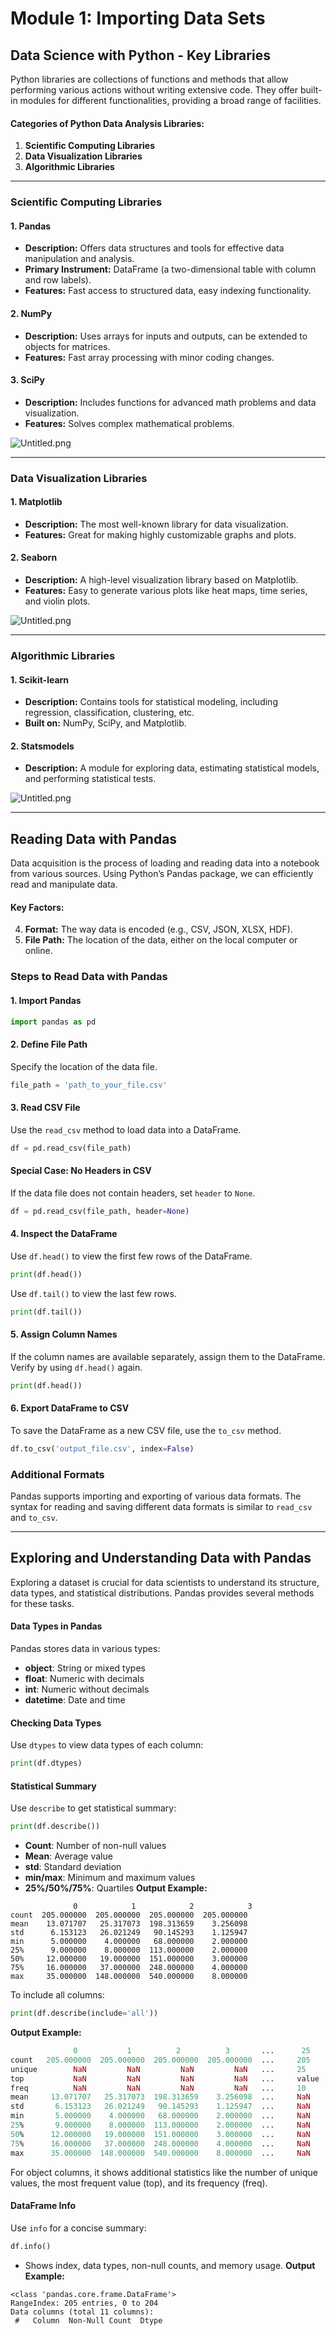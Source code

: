 

# Module 1: Importing Data Sets
## Data Science with Python - Key Libraries
Python libraries are collections of functions and methods that allow performing various actions without writing extensive code. They offer built-in modules for different functionalities, providing a broad range of facilities.
#### Categories of Python Data Analysis Libraries:
1. **Scientific Computing Libraries**
2. **Data Visualization Libraries**
3. **Algorithmic Libraries**

___
### Scientific Computing Libraries
#### 1. **Pandas**
- **Description:** Offers data structures and tools for effective data manipulation and analysis.
- **Primary Instrument:** DataFrame (a two-dimensional table with column and row labels).
- **Features:** Fast access to structured data, easy indexing functionality.
#### 2. **NumPy**
- **Description:** Uses arrays for inputs and outputs, can be extended to objects for matrices.
- **Features:** Fast array processing with minor coding changes.
#### 3. **SciPy**
- **Description:** Includes functions for advanced math problems and data visualization.
- **Features:** Solves complex mathematical problems.

![Untitled.png](https://prod-files-secure.s3.us-west-2.amazonaws.com/03e82b26-cccb-4906-bb56-adabcbdc0655/997ac361-58a8-4f04-bb0f-79fea4baa761/Untitled.png?X-Amz-Algorithm=AWS4-HMAC-SHA256&X-Amz-Content-Sha256=UNSIGNED-PAYLOAD&X-Amz-Credential=ASIAZI2LB466RN3LILQU%2F20250204%2Fus-west-2%2Fs3%2Faws4_request&X-Amz-Date=20250204T071418Z&X-Amz-Expires=3600&X-Amz-Security-Token=IQoJb3JpZ2luX2VjEA0aCXVzLXdlc3QtMiJGMEQCIHDworyucNPNJkKngrNrGtIzPEc%2B6Fcu1kBwrFGXWSTNAiBZrUW9pY1Iz%2FTo2OH6cd6bV3DUhFGfNQWLb4MfL%2BxzMSr%2FAwgmEAAaDDYzNzQyMzE4MzgwNSIMdBoy8gPXi%2F2K574AKtwD2%2F1vhqO3OY%2F2%2F%2BgnL%2BiAtKnxVL7ZRmQzl347b1UNe%2FpAwiJfbhOx3s4nz0vvZC7puY%2B0hEzu3y1obaCJ%2FmhVFzs7M0lvaz6LZu8eY016JpkV3QmK5lFwyXoRw5ucLaa2sWw%2FgcbpoTWm9Irnc%2Fm0rdoWmLNW%2BL5wUWUnHk0gqJSE1uTK6fmlnUmWNCznBP4pKjAnOnyqRuWvQ1sbZO0Y4gPhG38XuhCdMLskPownkjUmcricJp0femUbUhDR0M1FSM7RLtKNJnPopD4TEH5Tm06sTCDeQxPdPRW3DUDPhBdYQBhqu6qpwkY7YP9xHhbD1hnIyqY3j%2B7P8jlBMJuyjzmc0d4VtNiIjZInbGZvfgnnDiBHBKxnBgZQBaEHYfbX7cHIDpkgN4tX6lpGN2o%2BxUeAbjXoaURdNAR0TUXtOaRgugqLm78p2vlgTrR7AqTxqwl2D0SUH0JNkMS3J5YL0FUJ9DuJGpFPbqDeYc2bUgOxrrxAP75JQOTpuuNLK30Gfnqp1jhrNbFsMaD3EJMRvp4r7rNnCM1OfaBnEwRSuHcxk3273594FcOxRvIEK7WFShpeabKbZqmBg2asAvROz6ShT%2FWdgunIBc%2BVMNK4XuntiEJgUPe4I4kiJ0AwxL6GvQY6pgH7r28rA0cg0LbcAVlmeF%2F7lTEg0RTpIGpb28x5%2FEZ2ONi%2FMowsdQ6b1gCz8bPBeanfDt0I%2BTnxAPS7g5%2BMcFl74idm6LeNb0eDzHms9g95%2FtRFGS9%2BJ0TtYmUj%2FDPf1aE5o4jNuDSB3QsHqQ0u8LUMVjDmkNR4E1CwuhQ%2FcfIA41FUl30Cg9D0FsS9uSnVt%2B5JI3Ha4cj5uAEEsqDbgh0F0dfFVBVw&X-Amz-Signature=8a2d7483e693e45d44f61c4a886950851ea35b3acfe61891ad364c618e998407&X-Amz-SignedHeaders=host&x-id=GetObject)
___
### Data Visualization Libraries
#### 1. **Matplotlib**
- **Description:** The most well-known library for data visualization.
- **Features:** Great for making highly customizable graphs and plots.
#### 2. **Seaborn**
- **Description:** A high-level visualization library based on Matplotlib.
- **Features:** Easy to generate various plots like heat maps, time series, and violin plots.

![Untitled.png](https://prod-files-secure.s3.us-west-2.amazonaws.com/03e82b26-cccb-4906-bb56-adabcbdc0655/733d1e42-5a53-4fd8-90c1-3d85254369a6/Untitled.png?X-Amz-Algorithm=AWS4-HMAC-SHA256&X-Amz-Content-Sha256=UNSIGNED-PAYLOAD&X-Amz-Credential=ASIAZI2LB466XVEAMGKN%2F20250204%2Fus-west-2%2Fs3%2Faws4_request&X-Amz-Date=20250204T071418Z&X-Amz-Expires=3600&X-Amz-Security-Token=IQoJb3JpZ2luX2VjEA0aCXVzLXdlc3QtMiJHMEUCIQCaYqDqlfkCsrN19%2BV7f%2Fow9agM7dNWUiqudp8NyZ%2BX9gIgaR%2FhN8xP9%2FUkwrEwBq%2FsNwu9YxsBvfkWfdoX7oIAyLQq%2FwMIJhAAGgw2Mzc0MjMxODM4MDUiDJ9osPc2jSCGIuPBrCrcAzXJu%2FhSzCM3b3HMLnViNP9tkpGwSxrbbHEZNe0zJXEgof4sCmjm7zd%2BYD0EF7IpUtV9XEf4SETq%2FpIicEIvQm7Qhl9nxgH6WRo8R7vFQyJ4Bw%2BMAoW2Pc4CqFfxEPxj2h8DTL8RRlXcgsHnkJZ%2FK3Rl6tDmrS3K9kduTOJB8iWL%2BbRCCG48KALErGlXHZVj0EpwCUakyhQipsdQXILimqdSSappSEo30JFIeQnC9aC9VuKfVH2RgkWMmTKyZPmClbNFpCDxKMDhN2hCieSyb4Od8qbWCqm8EEe8ds6qyS15O2rbwRxYz6HGqC4ps%2FkCymFq41u5xZcIFuLT%2BpphNseoU%2Bdzrms8%2BarjCc2rjhtBLq%2BdStM%2BGSEC4C0BsLo7qTNJwSExEcZ4rEj7W855FGBqtesfcAMpHDfuZosxSjEJ1b7G3c29RCVkuc7t2fOo%2B2%2BVmD9p3kwRqMbLZI6ep6FaUYPoic5hJ4cQYa%2FYuu7VrpRgLqEhCGPIWh82k1gtkEaxKIonFgD3gY9tmpvkmQTFqRCxfw5zfoXaebu3jTIgLXJ9yfE1eRme6foV9GfJyvUL8iUDyrQ6aDedBF6A0Od2Zl%2FmtL9OAuhuSgZcbku6eFGHDXLMTyTHxz1PMLO%2Bhr0GOqUBiLFXN3bce0QD5ibdl%2FTgcFifR2SOwRyRWgd69qyaUXWPhQdhTAOu9LXl%2BlEFoVWiz8a%2FWOsc9smS%2BzCsLdZwvybCXjiJ%2B2oaqCkxytLH9yozQILws06J3WLA71dF98TJxaqixMtCjDtH7j2Wi88TwuBDPNyotqR85c23gaaZTmSVy7JjUOkuwjcKQ3K7tKJoOSN5mT562rQ0DPdEMnYCFx7IcV8s&X-Amz-Signature=2e2c2c95cf39e599c6e293ccd429dcd612945a8fded1cdf81ee2277d4f5cf58a&X-Amz-SignedHeaders=host&x-id=GetObject)
___
### Algorithmic Libraries
#### 1. **Scikit-learn**
- **Description:** Contains tools for statistical modeling, including regression, classification, clustering, etc.
- **Built on:** NumPy, SciPy, and Matplotlib.
#### 2. **Statsmodels**
- **Description:** A module for exploring data, estimating statistical models, and performing statistical tests.

![Untitled.png](https://prod-files-secure.s3.us-west-2.amazonaws.com/03e82b26-cccb-4906-bb56-adabcbdc0655/c62885f5-417d-4179-834f-d68f8f2bdf39/Untitled.png?X-Amz-Algorithm=AWS4-HMAC-SHA256&X-Amz-Content-Sha256=UNSIGNED-PAYLOAD&X-Amz-Credential=ASIAZI2LB466XVEAMGKN%2F20250204%2Fus-west-2%2Fs3%2Faws4_request&X-Amz-Date=20250204T071418Z&X-Amz-Expires=3600&X-Amz-Security-Token=IQoJb3JpZ2luX2VjEA0aCXVzLXdlc3QtMiJHMEUCIQCaYqDqlfkCsrN19%2BV7f%2Fow9agM7dNWUiqudp8NyZ%2BX9gIgaR%2FhN8xP9%2FUkwrEwBq%2FsNwu9YxsBvfkWfdoX7oIAyLQq%2FwMIJhAAGgw2Mzc0MjMxODM4MDUiDJ9osPc2jSCGIuPBrCrcAzXJu%2FhSzCM3b3HMLnViNP9tkpGwSxrbbHEZNe0zJXEgof4sCmjm7zd%2BYD0EF7IpUtV9XEf4SETq%2FpIicEIvQm7Qhl9nxgH6WRo8R7vFQyJ4Bw%2BMAoW2Pc4CqFfxEPxj2h8DTL8RRlXcgsHnkJZ%2FK3Rl6tDmrS3K9kduTOJB8iWL%2BbRCCG48KALErGlXHZVj0EpwCUakyhQipsdQXILimqdSSappSEo30JFIeQnC9aC9VuKfVH2RgkWMmTKyZPmClbNFpCDxKMDhN2hCieSyb4Od8qbWCqm8EEe8ds6qyS15O2rbwRxYz6HGqC4ps%2FkCymFq41u5xZcIFuLT%2BpphNseoU%2Bdzrms8%2BarjCc2rjhtBLq%2BdStM%2BGSEC4C0BsLo7qTNJwSExEcZ4rEj7W855FGBqtesfcAMpHDfuZosxSjEJ1b7G3c29RCVkuc7t2fOo%2B2%2BVmD9p3kwRqMbLZI6ep6FaUYPoic5hJ4cQYa%2FYuu7VrpRgLqEhCGPIWh82k1gtkEaxKIonFgD3gY9tmpvkmQTFqRCxfw5zfoXaebu3jTIgLXJ9yfE1eRme6foV9GfJyvUL8iUDyrQ6aDedBF6A0Od2Zl%2FmtL9OAuhuSgZcbku6eFGHDXLMTyTHxz1PMLO%2Bhr0GOqUBiLFXN3bce0QD5ibdl%2FTgcFifR2SOwRyRWgd69qyaUXWPhQdhTAOu9LXl%2BlEFoVWiz8a%2FWOsc9smS%2BzCsLdZwvybCXjiJ%2B2oaqCkxytLH9yozQILws06J3WLA71dF98TJxaqixMtCjDtH7j2Wi88TwuBDPNyotqR85c23gaaZTmSVy7JjUOkuwjcKQ3K7tKJoOSN5mT562rQ0DPdEMnYCFx7IcV8s&X-Amz-Signature=4ee2823c7d8448ad97f5d019372a0f29dc7c7f35eaffe07bb998792eaa027855&X-Amz-SignedHeaders=host&x-id=GetObject)
___
## Reading Data with Pandas
Data acquisition is the process of loading and reading data into a notebook from various sources. Using Python’s Pandas package, we can efficiently read and manipulate data.
#### Key Factors:
4. **Format:** The way data is encoded (e.g., CSV, JSON, XLSX, HDF).
5. **File Path:** The location of the data, either on the local computer or online.
### Steps to Read Data with Pandas
#### 1. **Import Pandas**
```python
import pandas as pd
```
#### 2. **Define File Path**
Specify the location of the data file.
```python
file_path = 'path_to_your_file.csv'
```
#### 3. **Read CSV File**
Use the `read_csv` method to load data into a DataFrame.
```python
df = pd.read_csv(file_path)
```
#### Special Case: No Headers in CSV
If the data file does not contain headers, set `header` to `None`.
```python
df = pd.read_csv(file_path, header=None)
```
#### 4. **Inspect the DataFrame**
Use `df.head()` to view the first few rows of the DataFrame.
```python
print(df.head())
```
Use `df.tail()` to view the last few rows.
```python
print(df.tail())
```
#### 5. **Assign Column Names**
If the column names are available separately, assign them to the DataFrame.
Verify by using `df.head()` again.
```python
print(df.head())
```
#### 6. **Export DataFrame to CSV**
To save the DataFrame as a new CSV file, use the `to_csv` method.
```python
df.to_csv('output_file.csv', index=False)
```
### Additional Formats
Pandas supports importing and exporting of various data formats. The syntax for reading and saving different data formats is similar to `read_csv` and `to_csv`.
___
## Exploring and Understanding Data with Pandas
Exploring a dataset is crucial for data scientists to understand its structure, data types, and statistical distributions. Pandas provides several methods for these tasks.
#### Data Types in Pandas
Pandas stores data in various types:
- **object**: String or mixed types
- **float**: Numeric with decimals
- **int**: Numeric without decimals
- **datetime**: Date and time
#### Checking Data Types
Use `dtypes` to view data types of each column:
```python
print(df.dtypes)
```
#### Statistical Summary
Use `describe` to get statistical summary:
```python
print(df.describe())
```
- **Count**: Number of non-null values
- **Mean**: Average value
- **std**: Standard deviation
- **min/max**: Minimum and maximum values
- **25%/50%/75%**: Quartiles
**Output Example:**
```plain text
              0            1            2            3
count  205.000000  205.000000  205.000000  205.000000
mean    13.071707   25.317073  198.313659    3.256098
std      6.153123   26.021249   90.145293    1.125947
min      5.000000    4.000000   68.000000    2.000000
25%      9.000000    8.000000  113.000000    2.000000
50%     12.000000   19.000000  151.000000    3.000000
75%     16.000000   37.000000  248.000000    4.000000
max     35.000000  148.000000  540.000000    8.000000
```
To include all columns:
```python
print(df.describe(include='all'))
```
**Output Example:**
```r
              0           1          2          3       ...      25       26       27
count   205.000000  205.000000  205.000000  205.000000  ...     205      205      205
unique        NaN         NaN         NaN         NaN   ...     25       25       25
top           NaN         NaN         NaN         NaN   ...     value    value    value
freq          NaN         NaN         NaN         NaN   ...     10       10       10
mean     13.071707   25.317073  198.313659    3.256098  ...     NaN      NaN      NaN
std       6.153123   26.021249   90.145293    1.125947  ...     NaN      NaN      NaN
min       5.000000    4.000000   68.000000    2.000000  ...     NaN      NaN      NaN
25%       9.000000    8.000000  113.000000    2.000000  ...     NaN      NaN      NaN
50%      12.000000   19.000000  151.000000    3.000000  ...     NaN      NaN      NaN
75%      16.000000   37.000000  248.000000    4.000000  ...     NaN      NaN      NaN
max      35.000000  148.000000  540.000000    8.000000  ...     NaN      NaN      NaN
```
For object columns, it shows additional statistics like the number of unique values, the most frequent value (top), and its frequency (freq).
#### DataFrame Info
Use `info` for a concise summary:
```python
df.info()
```
- Shows index, data types, non-null counts, and memory usage.
**Output Example:**
```less
<class 'pandas.core.frame.DataFrame'>
RangeIndex: 205 entries, 0 to 204
Data columns (total 11 columns):
 #   Column  Non-Null Count  Dtype
